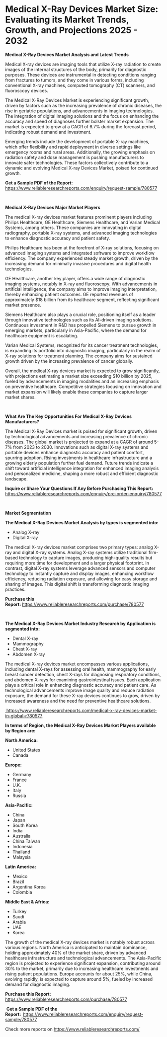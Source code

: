 <p><h1>Medical X-Ray Devices Market Size: Evaluating its Market Trends, Growth, and Projections 2025 - 2032</h1></p><p><strong>Medical X-Ray Devices Market Analysis and Latest Trends</strong></p>
<p><p>Medical X-ray devices are imaging tools that utilize X-ray radiation to create images of the internal structures of the body, primarily for diagnostic purposes. These devices are instrumental in detecting conditions ranging from fractures to tumors, and they come in various forms, including conventional X-ray machines, computed tomography (CT) scanners, and fluoroscopy devices.</p><p>The Medical X-Ray Devices Market is experiencing significant growth, driven by factors such as the increasing prevalence of chronic diseases, the rise in geriatric populations, and advancements in imaging technologies. The integration of digital imaging solutions and the focus on enhancing the accuracy and speed of diagnoses further bolster market expansion. The market is expected to grow at a CAGR of 6.7% during the forecast period, indicating robust demand and investment.</p><p>Emerging trends include the development of portable X-ray machines, which offer flexibility and rapid deployment in diverse settings like emergency rooms and rural areas. Additionally, the growing emphasis on radiation safety and dose management is pushing manufacturers to innovate safer technologies. These factors collectively contribute to a dynamic and evolving Medical X-ray Devices Market, poised for continued growth.</p></p>
<p><strong>Get a Sample PDF of the Report:&nbsp;</strong> <a href="https://www.reliableresearchreports.com/enquiry/request-sample/780577?utm_campaign=2098&utm_medium=2&utm_source=Github&utm_content=ia&utm_term=26032025&utm_id=medical-x-ray-devices">https://www.reliableresearchreports.com/enquiry/request-sample/780577</a></p>
<p>&nbsp;</p>
<p><strong>Medical X-Ray Devices Major Market Players</strong></p>
<p><p>The medical X-ray devices market features prominent players including Philips Healthcare, GE Healthcare, Siemens Healthcare, and Varian Medical Systems, among others. These companies are innovating in digital radiography, portable X-ray systems, and advanced imaging technologies to enhance diagnostic accuracy and patient safety.</p><p>Philips Healthcare has been at the forefront of X-ray solutions, focusing on advanced imaging systems and integrated software to improve workflow efficiency. The company experienced steady market growth, driven by the increasing demand for minimally invasive procedures and digital health technologies.</p><p>GE Healthcare, another key player, offers a wide range of diagnostic imaging systems, notably in X-ray and fluoroscopy. With advancements in artificial intelligence, the company aims to improve imaging interpretation, thereby enhancing patient outcomes. GE reported revenues of approximately $18 billion from its healthcare segment, reflecting significant market presence.</p><p>Siemens Healthcare also plays a crucial role, positioning itself as a leader through innovative technologies such as its AI-driven imaging solutions. Continuous investment in R&D has propelled Siemens to pursue growth in emerging markets, particularly in Asia-Pacific, where the demand for healthcare equipment is escalating.</p><p>Varian Medical Systems, recognized for its cancer treatment technologies, is expanding its portfolio into diagnostic imaging, particularly in the realm of X-ray solutions for treatment planning. The company aims for sustained growth driven by the increasing prevalence of cancer globally.</p><p>Overall, the medical X-ray devices market is expected to grow significantly, with projections estimating a market size exceeding $10 billion by 2025, fueled by advancements in imaging modalities and an increasing emphasis on preventive healthcare. Competitive strategies focusing on innovation and market expansion will likely enable these companies to capture larger market shares.</p></p>
<p>&nbsp;</p>
<p><strong>What Are The Key Opportunities For Medical X-Ray Devices Manufacturers?</strong></p>
<p><p>The Medical X-Ray Devices market is poised for significant growth, driven by technological advancements and increasing prevalence of chronic diseases. The global market is projected to expand at a CAGR of around 5-7% from 2023 to 2030. Innovations such as digital X-ray systems and portable devices enhance diagnostic accuracy and patient comfort, spurring adoption. Rising investments in healthcare infrastructure and a growing elderly population further fuel demand. Future trends indicate a shift toward artificial intelligence integration for enhanced imaging analysis and personalized medicine, shaping a more robust and efficient diagnostic landscape.</p></p>
<p><strong>Inquire or Share Your Questions If Any Before Purchasing This Report:</strong> <a href="https://www.reliableresearchreports.com/enquiry/pre-order-enquiry/780577?utm_campaign=2098&utm_medium=2&utm_source=Github&utm_content=ia&utm_term=26032025&utm_id=medical-x-ray-devices">https://www.reliableresearchreports.com/enquiry/pre-order-enquiry/780577</a></p>
<p>&nbsp;</p>
<p><strong>Market Segmentation</strong></p>
<p><strong>The Medical X-Ray Devices Market Analysis by types is segmented into:</strong></p>
<p><ul><li>Analog X-ray</li><li>Digital X-ray</li></ul></p>
<p><p>The medical X-ray devices market comprises two primary types: analog X-ray and digital X-ray systems. Analog X-ray systems utilize traditional film-based technology to capture images, producing high-quality results but requiring more time for development and a larger physical footprint. In contrast, digital X-ray systems leverage advanced sensors and computer technology to instantly capture and display images, enhancing workflow efficiency, reducing radiation exposure, and allowing for easy storage and sharing of images. This digital shift is transforming diagnostic imaging practices.</p></p>
<p><strong>Purchase this Report:&nbsp;</strong><a href="https://www.reliableresearchreports.com/purchase/780577?utm_campaign=2098&utm_medium=2&utm_source=Github&utm_content=ia&utm_term=26032025&utm_id=medical-x-ray-devices">https://www.reliableresearchreports.com/purchase/780577</a></p>
<p>&nbsp;</p>
<p><strong>The Medical X-Ray Devices Market Industry Research by Application is segmented into:</strong></p>
<p><ul><li>Dental X-ray</li><li>Mammography</li><li>Chest X-ray</li><li>Abdomen X-ray</li></ul></p>
<p><p>The medical X-ray devices market encompasses various applications, including dental X-rays for assessing oral health, mammography for early breast cancer detection, chest X-rays for diagnosing respiratory conditions, and abdomen X-rays for examining gastrointestinal issues. Each application plays a critical role in enhancing diagnostic accuracy and patient care. As technological advancements improve image quality and reduce radiation exposure, the demand for these X-ray devices continues to grow, driven by increased awareness and the need for preventive healthcare solutions.</p></p>
<p><a href="https://www.reliableresearchreports.com/medical-x-ray-devices-market-in-global-r780577?utm_campaign=2098&utm_medium=2&utm_source=Github&utm_content=ia&utm_term=26032025&utm_id=medical-x-ray-devices">&nbsp;https://www.reliableresearchreports.com/medical-x-ray-devices-market-in-global-r780577</a></p>
<p><strong>In terms of Region, the Medical X-Ray Devices Market Players available by Region are:</strong></p>
<p>
    <p> <strong> North America: </strong>
        <ul>
            <li>United States</li>
            <li>Canada</li>
        </ul>
        </p> 
    <p> <strong> Europe: </strong>
        <ul>
            <li>Germany</li>
            <li>France</li>
            <li>U.K.</li>
            <li>Italy</li>
            <li>Russia</li>
        </ul>
        </p> 
    <p> <strong> Asia-Pacific: </strong>
        <ul>
            <li>China</li>
            <li>Japan</li>
            <li>South Korea</li>
            <li>India</li>
            <li>Australia</li>
            <li>China Taiwan</li>
            <li>Indonesia</li>
            <li>Thailand</li>
            <li>Malaysia</li>
        </ul>
        </p> 
    <p> <strong> Latin America: </strong>
        <ul>
            <li>Mexico</li>
            <li>Brazil</li>
            <li>Argentina Korea</li>
            <li>Colombia</li>
        </ul>
        </p> 
    <p> <strong> Middle East & Africa: </strong>
        <ul>
            <li>Turkey</li>
            <li>Saudi</li>
            <li>Arabia</li>
            <li>UAE</li>
            <li>Korea</li>
        </ul>
    </p>
    </p>
<p><p>The growth of the medical X-ray devices market is notably robust across various regions. North America is anticipated to maintain dominance, holding approximately 40% of the market share, driven by advanced healthcare infrastructure and technological advancements. The Asia-Pacific region is projected to experience significant expansion, contributing around 30% to the market, primarily due to increasing healthcare investments and rising patient populations. Europe accounts for about 25%, while China, evolving rapidly, is expected to capture around 5%, fueled by increased demand for diagnostic imaging.</p></p>
<p><strong>Purchase this Report: </strong><a href="https://www.reliableresearchreports.com/purchase/780577?utm_campaign=2098&utm_medium=2&utm_source=Github&utm_content=ia&utm_term=26032025&utm_id=medical-x-ray-devices">https://www.reliableresearchreports.com/purchase/780577</a></p>
<p>&nbsp;<strong>Get a Sample PDF of the Report:&nbsp;&nbsp;</strong><a href="https://www.reliableresearchreports.com/enquiry/request-sample/780577?utm_campaign=2098&utm_medium=2&utm_source=Github&utm_content=ia&utm_term=26032025&utm_id=medical-x-ray-devices">https://www.reliableresearchreports.com/enquiry/request-sample/780577</a></p>
<p><strong></strong></p>
<p>Check more reports on <a href="https://www.reliableresearchreports.com/?utm_campaign=2098&utm_medium=2&utm_source=Github&utm_content=ia&utm_term=26032025&utm_id=medical-x-ray-devices">https://www.reliableresearchreports.com/</a></p>
